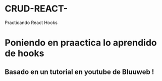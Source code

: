 # CRUD-REACT-
Practicando React Hooks

# Poniendo en praactica lo aprendido de hooks 

## Basado en un tutorial en youtube de Bluuweb ! 

